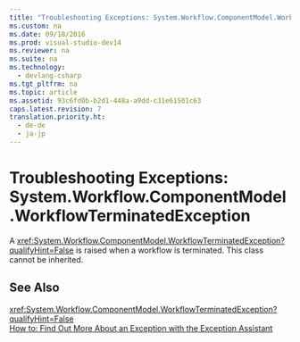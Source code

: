```yaml
---
title: "Troubleshooting Exceptions: System.Workflow.ComponentModel.WorkflowTerminatedException"
ms.custom: na
ms.date: 09/18/2016
ms.prod: visual-studio-dev14
ms.reviewer: na
ms.suite: na
ms.technology: 
  - devlang-csharp
ms.tgt_pltfrm: na
ms.topic: article
ms.assetid: 93c6fd0b-b2d1-448a-a9dd-c31e61501c63
caps.latest.revision: 7
translation.priority.ht: 
  - de-de
  - ja-jp
---
```

# Troubleshooting Exceptions: System.Workflow.ComponentModel.WorkflowTerminatedException
A <xref:System.Workflow.ComponentModel.WorkflowTerminatedException?qualifyHint=False> is raised when a workflow is terminated. This class cannot be inherited.  
  
## See Also  
 <xref:System.Workflow.ComponentModel.WorkflowTerminatedException?qualifyHint=False>   
 [How to: Find Out More About an Exception with the Exception Assistant](../Topic/How%20to:%20Use%20the%20Exception%20Assistant.md)